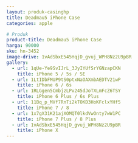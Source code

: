 ```yaml
---
layout: produk-casinghp
title: Deadmau5 iPhone Case
categories: apple

# Produk
product-title: Deadmau5 iPhone Case
harga: 90000
sku: hn-3452
image-drive: 1vAdSbxE545HqjD_gvuj_WPH8Nz2U9pBR
gallery:
  - url: 1qUe-Ye9SvIJrL_3JyIYUfSrYGNzapCKN
    title: iPhone 5 / 5s / SE
  - url: 1LtIDbFMUP9tS0ptxNaOAXmbAEDTV21wP
    title: iPhone 6 / 6s
  - url: 1RLGgen5CmbjzLPv245dJoTXLmFcZ6TSY
    title: iPhone 6 Plus / 6s Plus
  - url: 11Bq_p_MVf7RnTi2kTOKD3HoKFclxYHf5
    title: iPhone 7 / 8
  - url: 1x7gX31K21ajXOMQT0lkdVwOnty7wW1PC
    title: iPhone 7 Plus / 8 Plus
  - url: 1vAdSbxE545HqjD_gvuj_WPH8Nz2U9pBR
    title: iPhone X
---
```

